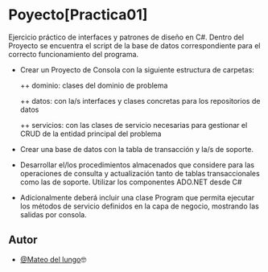 # Poyecto[Practica01]

Ejercicio práctico de interfaces y patrones de diseño en C#. Dentro del Proyecto se encuentra el script de la base de datos correspondiente para el correcto funcionamiento del programa.

- Crear un Proyecto de Consola con la siguiente estructura de carpetas:

  ++ dominio: clases del dominio de problema

  ++ datos: con la/s interfaces y clases concretas para los repositorios de datos

  ++ servicios: con las clases de servicio necesarias para gestionar el CRUD de la entidad principal del problema

- Crear una base de datos con la tabla de transacción y la/s de soporte.

- Desarrollar el/los procedimientos almacenados que considere para las operaciones de consulta y actualización tanto de tablas transaccionales como las de soporte. Utilizar los componentes ADO.NET desde C#

- Adicionalmente deberá incluir una clase Program que permita ejecutar los métodos de servicio definidos en la capa de negocio, mostrando las salidas por consola.

<!--START_SECTION:waka-->
<!--END_SECTION:waka-->

## Autor

- [@Mateo del lungo](https://github.com/Mudo0)🤓
